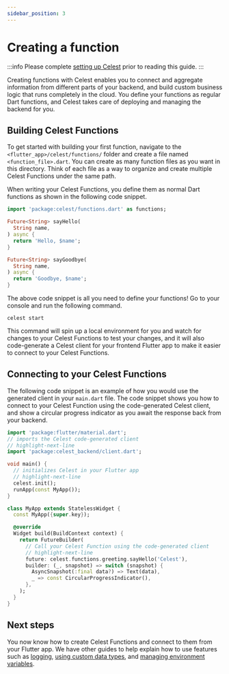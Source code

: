 ```yaml
---
sidebar_position: 3
---
```


# Creating a function

:::info
Please complete [setting up Celest](/docs/get-started.md) prior to reading this guide.
:::

Creating functions with Celest enables you to connect and aggregate information from different parts of your backend, and build custom business logic that runs completely in the cloud. You define your functions as regular Dart functions, and Celest takes care of deploying and managing the backend for you.


<!-- TODO: Determine if I need another image here for explaining functions ![Function Call Flow](img/function.png) -->

## Building Celest Functions  

To get started with building your first function, navigate to the `<flutter_app>/celest/functions/` folder and create a file named `<function_file>.dart`. You can create as many function files as you want in this directory. Think of each file as a way to organize and create multiple Celest Functions under the same path.

When writing your Celest Functions, you define them as normal Dart functions as shown in the following code snippet.

```dart
import 'package:celest/functions.dart' as functions;

Future<String> sayHello(
  String name,
) async {
  return 'Hello, $name';
}

Future<String> sayGoodbye(
  String name,
) async {
  return 'Goodbye, $name';
}
```

The above code snippet is all you need to define your functions! Go to your console and run the following command.

```shell
celest start
```

This command will spin up a local environment for you and watch for changes to your Celest Functions to test your changes, and it will also code-generate a Celest client for your frontend Flutter app to make it easier to connect to your Celest Functions.

## Connecting to your Celest Functions

The following code snippet is an example of how you would use the generated client in your `main.dart` file. The code snippet shows you how to connect to your Celest Function using the code-generated Celest client, and show a circular progress indicator as you await the response back from your backend.

```dart
import 'package:flutter/material.dart';
// imports the Celest code-generated client
// highlight-next-line
import 'package:celest_backend/client.dart';

void main() {
  // initializes Celest in your Flutter app
  // highlight-next-line
  celest.init();
  runApp(const MyApp());
}

class MyApp extends StatelessWidget {
  const MyApp({super.key});

  @override
  Widget build(BuildContext context) {
    return FutureBuilder(
      // Call your Celest Function using the code-generated client
      // highlight-next-line
      future: celest.functions.greeting.sayHello('Celest'),
      builder: (_, snapshot) => switch (snapshot) {
        AsyncSnapshot(:final data?) => Text(data),
        _ => const CircularProgressIndicator(),
      },
    );
  }
}
```

## Next steps

You now know how to create Celest Functions and connect to them from your Flutter app. We have other guides to help explain how to use features such as [logging](/docs/functions/logging.md), [using custom data types](/docs/functions/data-types.md), and [managing environment variables](/docs/functions/env-variables.md). 